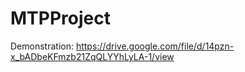 # MTPProject

Demonstration: https://drive.google.com/file/d/14pzn-x_bADbeKFmzb21ZqQLYYhLyLA-1/view
